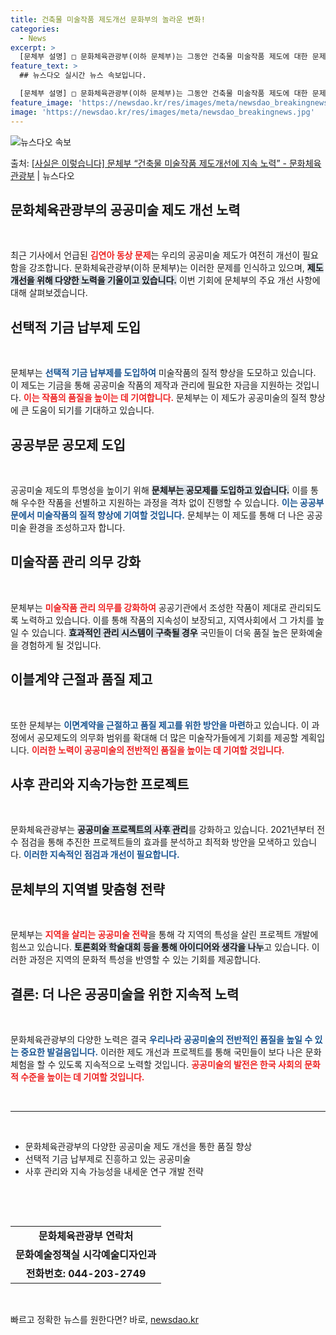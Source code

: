 ```yaml
---
title: 건축물 미술작품 제도개선 문화부의 놀라운 변화!
categories:
  - News
excerpt: >
  [문체부 설명] □ 문화체육관광부(이하 문체부)는 그동안 건축물 미술작품 제도에 대한 문제를 인식하고 이를 …
feature_text: >
  ## 뉴스다오 실시간 뉴스 속보입니다.

  [문체부 설명] □ 문화체육관광부(이하 문체부)는 그동안 건축물 미술작품 제도에 대한 문제를 인식하고 이를 …
feature_image: 'https://newsdao.kr/res/images/meta/newsdao_breakingnews.jpg'
image: 'https://newsdao.kr/res/images/meta/newsdao_breakingnews.jpg'
---
```


![뉴스다오 속보](https://newsdao.kr/res/images/meta/newsdao_breakingnews.jpg)

<p>출처: <a href="https://newsdao.kr/3614" rel="dofollow">[사실은 이렇습니다] 문체부 “건축물 미술작품 제도개선에 지속 노력” - 문화체육관광부</a> | 뉴스다오</p>

<h2 data-ke-size="size26">문화체육관광부의 공공미술 제도 개선 노력</h2>

<p data-ke-size="size16">&nbsp;</p>

<p data-ke-size="size16">최근 기사에서 언급된 <b><span style="color: #ee2323;">김연아 동상 문제</span></b>는 우리의 공공미술 제도가 여전히 개선이 필요함을 강조합니다. 문화체육관광부(이하 문체부)는 이러한 문제를 인식하고 있으며, <b><span style="background-color: #21538527;">제도 개선을 위해 다양한 노력을 기울이고 있습니다.</span></b> 이번 기회에 문체부의 주요 개선 사항에 대해 살펴보겠습니다.</p>

<h2 data-ke-size="size26">선택적 기금 납부제 도입</h2>

<p data-ke-size="size16">&nbsp;</p>

<p data-ke-size="size16">문체부는 <b><span style="color: #1a5490;">선택적 기금 납부제를 도입하여</span></b> 미술작품의 질적 향상을 도모하고 있습니다. 이 제도는 기금을 통해 공공미술 작품의 제작과 관리에 필요한 자금을 지원하는 것입니다. <b><span style="color: #ee2323;">이는 작품의 품질을 높이는 데 기여합니다.</span></b> 문체부는 이 제도가 공공미술의 질적 향상에 큰 도움이 되기를 기대하고 있습니다.</p>

<h2 data-ke-size="size26">공공부문 공모제 도입</h2>

<p data-ke-size="size16">&nbsp;</p>

<p data-ke-size="size16">공공미술 제도의 투명성을 높이기 위해 <b><span style="background-color: #21538527;">문체부는 공모제를 도입하고 있습니다.</span></b> 이를 통해 우수한 작품을 선별하고 지원하는 과정을 격차 없이 진행할 수 있습니다. <b><span style="color: #1a5490;">이는 공공부문에서 미술작품의 질적 향상에 기여할 것입니다.</span></b> 문체부는 이 제도를 통해 더 나은 공공미술 환경을 조성하고자 합니다.</p>

<h2 data-ke-size="size26">미술작품 관리 의무 강화</h2>

<p data-ke-size="size16">&nbsp;</p>

<p data-ke-size="size16">문체부는 <b><span style="color: #ee2323;">미술작품 관리 의무를 강화하여</span></b> 공공기관에서 조성한 작품이 제대로 관리되도록 노력하고 있습니다. 이를 통해 작품의 지속성이 보장되고, 지역사회에서 그 가치를 높일 수 있습니다. <b><span style="background-color: #21538527;">효과적인 관리 시스템이 구축될 경우</span></b> 국민들이 더욱 품질 높은 문화예술을 경험하게 될 것입니다.</p>

<h2 data-ke-size="size26">이블계약 근절과 품질 제고</h2>

<p data-ke-size="size16">&nbsp;</p>

<p data-ke-size="size16">또한 문체부는 <b><span style="color: #1a5490;">이면계약을 근절하고 품질 제고를 위한 방안을 마련</span></b>하고 있습니다. 이 과정에서 공모제도의 의무화 범위를 확대해 더 많은 미술작가들에게 기회를 제공할 계획입니다. <b><span style="color: #ee2323;">이러한 노력이 공공미술의 전반적인 품질을 높이는 데 기여할 것입니다.</span></b></p>

<h2 data-ke-size="size26">사후 관리와 지속가능한 프로젝트</h2>

<p data-ke-size="size16">&nbsp;</p>

<p data-ke-size="size16">문화체육관광부는 <b><span style="background-color: #21538527;">공공미술 프로젝트의 사후 관리</span></b>를 강화하고 있습니다. 2021년부터 전수 점검을 통해 추진한 프로젝트들의 효과를 분석하고 최적화 방안을 모색하고 있습니다. <b><span style="color: #1a5490;">이러한 지속적인 점검과 개선이 필요합니다.</span></b></p>

<h2 data-ke-size="size26">문체부의 지역별 맞춤형 전략</h2>

<p data-ke-size="size16">&nbsp;</p>

<p data-ke-size="size16">문체부는 <b><span style="color: #ee2323;">지역을 살리는 공공미술 전략</span></b>을 통해 각 지역의 특성을 살린 프로젝트 개발에 힘쓰고 있습니다. <b><span style="background-color: #21538527;">토론회와 학술대회 등을 통해 아이디어와 생각을 나누</span></b>고 있습니다. 이러한 과정은 지역의 문화적 특성을 반영할 수 있는 기회를 제공합니다.</p>

<h2 data-ke-size="size26">결론: 더 나은 공공미술을 위한 지속적 노력</h2>

<p data-ke-size="size16">&nbsp;</p>

<p data-ke-size="size16">문화체육관광부의 다양한 노력은 결국 <b><span style="color: #1a5490;">우리나라 공공미술의 전반적인 품질을 높일 수 있는 중요한 발걸음입니다.</span></b> 이러한 제도 개선과 프로젝트를 통해 국민들이 보다 나은 문화 체험을 할 수 있도록 지속적으로 노력할 것입니다. <b><span style="color: #ee2323;">공공미술의 발전은 한국 사회의 문화적 수준을 높이는 데 기여할 것입니다.</span></b></p>

<p data-ke-size="size16">&nbsp;</p>
<hr />

<p data-ke-size="size16">&nbsp;</p>
<ul>
<li>문화체육관광부의 다양한 공공미술 제도 개선을 통한 품질 향상</li>
<li>선택적 기금 납부제로 진흥하고 있는 공공미술</li>
<li>사후 관리와 지속 가능성을 내세운 연구 개발 전략</li>
</ul>
<p data-ke-size="size16">&nbsp;</p>
<p data-ke-size="size16">&nbsp;</p>
<table>
<tr>
<td style="text-align: center; height: 17px;"><b>문화체육관광부 연락처</b></td>
</tr>
<tr>
<td style="text-align: center; height: 17px;"><b>문화예술정책실 시각예술디자인과</b></td>
</tr>
<tr>
<td style="text-align: center; height: 17px;"><b>전화번호: 044-203-2749</b></td>
</tr>
</table>
<p data-ke-size="size16">&nbsp;</p> 

빠르고 정확한 뉴스를 원한다면? 바로, <a href="https://newsdao.kr" rel="dofollow">newsdao.kr</a>


